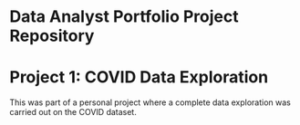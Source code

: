 # Data Analyst Portfolio Project Repository

# Project 1: COVID Data Exploration
This was part of a personal project where a complete data exploration was carried out on the COVID dataset.

